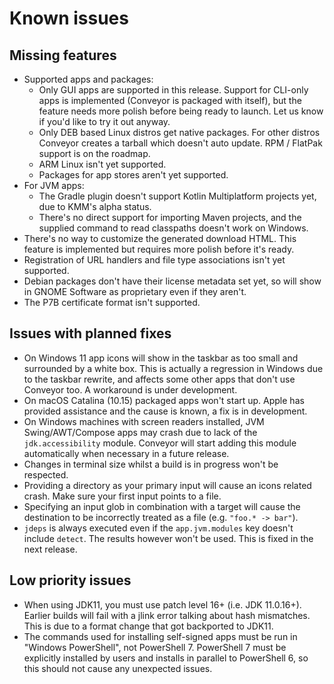 # Known issues

## Missing features

* Supported apps and packages:
  * Only GUI apps are supported in this release. Support for CLI-only apps is implemented (Conveyor is packaged with itself), but the feature needs more polish before being ready to launch. Let us know if you'd like to try it out anyway.
  * Only DEB based Linux distros get native packages. For other distros Conveyor creates a tarball which doesn't auto update. RPM / FlatPak support is on the roadmap.
  * ARM Linux isn't yet supported.
  * Packages for app stores aren't yet supported.
* For JVM apps:
  * The Gradle plugin doesn't support Kotlin Multiplatform projects yet, due to KMM's alpha status.
  * There's no direct support for importing Maven projects, and the supplied command to read classpaths doesn't work on Windows.  
* There's no way to customize the generated download HTML. This feature is implemented but requires more polish before it's ready.
* Registration of URL handlers and file type associations isn't yet supported.
* Debian packages don't have their license metadata set yet, so will show in GNOME Software as proprietary even if they aren't.
* The P7B certificate format isn't supported.

## Issues with planned fixes

* On Windows 11 app icons will show in the taskbar as too small and surrounded by a white box. This is actually a regression in Windows due to the taskbar rewrite, and affects some other apps that don't use Conveyor too. A workaround is under development.
* On macOS Catalina (10.15) packaged apps won't start up. Apple has provided assistance and the cause is known, a fix is in development. 
* On Windows machines with screen readers installed, JVM Swing/AWT/Compose apps may crash due to lack of the `jdk.accessibility` module. Conveyor will start adding this module automatically when necessary in a future release.
* Changes in terminal size whilst a build is in progress won't be respected.
* Providing a directory as your primary input will cause an icons related crash. Make sure your first input points to a file.
* Specifying an input glob in combination with a target will cause the destination to be incorrectly treated as a file (e.g. `"foo.* -> bar"`).
* `jdeps` is always executed even if the `app.jvm.modules` key doesn't include `detect`. The results however won't be used. This is fixed in the next release.

## Low priority issues 

* When using JDK11, you must use patch level 16+ (i.e. JDK 11.0.16+). Earlier builds will fail with a jlink error talking about hash mismatches. This is due to a format change that got backported to JDK11.
* The commands used for installing self-signed apps must be run in "Windows PowerShell", not PowerShell 7. PowerShell 7 must be explicitly installed by users and installs in parallel to PowerShell 6, so this should not cause any unexpected issues. 
